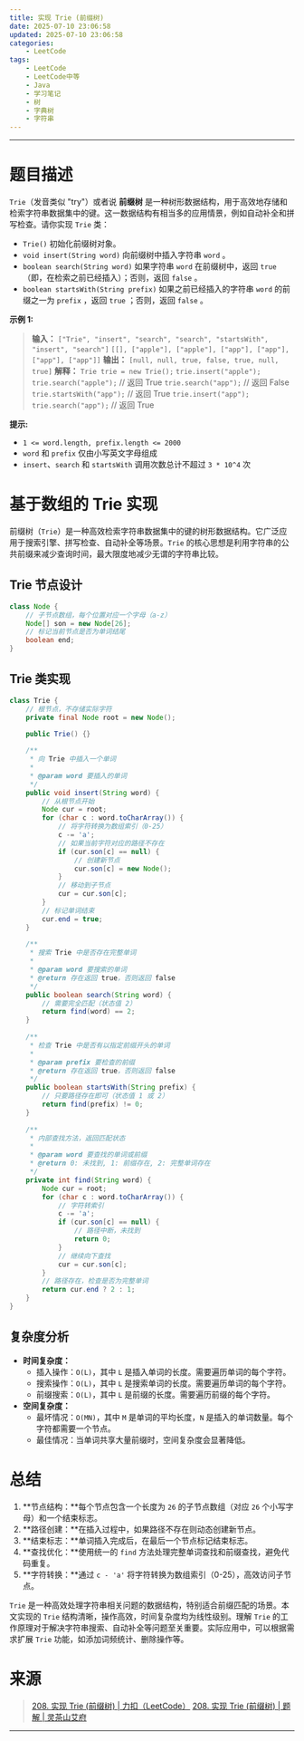 ```yaml
---
title: 实现 Trie (前缀树)
date: 2025-07-10 23:06:58
updated: 2025-07-10 23:06:58
categories:
    - LeetCode
tags:
    - LeetCode
    - LeetCode中等
    - Java
    - 学习笔记
    - 树
    - 字典树
    - 字符串
---
```

---

# 题目描述

`Trie`（发音类似 "try"）或者说 **前缀树** 是一种树形数据结构，用于高效地存储和检索字符串数据集中的键。这一数据结构有相当多的应用情景，例如自动补全和拼写检查。请你实现 `Trie` 类：

* `Trie()` 初始化前缀树对象。
* `void insert(String word)` 向前缀树中插入字符串 `word` 。
* `boolean search(String word)` 如果字符串 `word` 在前缀树中，返回 `true`（即，在检索之前已经插入）；否则，返回 `false` 。
* `boolean startsWith(String prefix)` 如果之前已经插入的字符串 `word` 的前缀之一为 `prefix` ，返回 `true` ；否则，返回 `false` 。

**示例 1:**
> **输入：**
> `["Trie", "insert", "search", "search", "startsWith", "insert", "search"]`
> `[[], ["apple"], ["apple"], ["app"], ["app"], ["app"], ["app"]]`
> **输出：**
> `[null, null, true, false, true, null, true]`
> **解释：**
> `Trie trie = new Trie();`
> `trie.insert("apple");`
> `trie.search("apple");`   // 返回 True
> `trie.search("app");`     // 返回 False
> `trie.startsWith("app");` // 返回 True
> `trie.insert("app");`
> `trie.search("app");`     // 返回 True

**提示:**
* `1 <= word.length, prefix.length <= 2000`
* `word` 和 `prefix` 仅由小写英文字母组成
* `insert`、`search` 和 `startsWith` 调用次数总计不超过 `3 * 10^4` 次

<!-- more -->

# 基于数组的 Trie 实现

前缀树（`Trie`）是一种高效检索字符串数据集中的键的树形数据结构。它广泛应用于搜索引擎、拼写检查、自动补全等场景。`Trie` 的核心思想是利用字符串的公共前缀来减少查询时间，最大限度地减少无谓的字符串比较。

## Trie 节点设计

```java
class Node {
    // 子节点数组，每个位置对应一个字母（a-z）
    Node[] son = new Node[26];
    // 标记当前节点是否为单词结尾
    boolean end;
}
```

## Trie 类实现

```java
class Trie {
    // 根节点，不存储实际字符
    private final Node root = new Node();

    public Trie() {}
    
    /**
     * 向 Trie 中插入一个单词
     * 
     * @param word 要插入的单词
     */
    public void insert(String word) {
        // 从根节点开始
        Node cur = root;
        for (char c : word.toCharArray()) {
            // 将字符转换为数组索引（0-25）
            c -= 'a';
            // 如果当前字符对应的路径不存在
            if (cur.son[c] == null) {
                // 创建新节点
                cur.son[c] = new Node();
            }
            // 移动到子节点
            cur = cur.son[c];
        }
        // 标记单词结束
        cur.end = true;
    }
    
    /**
     * 搜索 Trie 中是否存在完整单词
     * 
     * @param word 要搜索的单词
     * @return 存在返回 true，否则返回 false
     */
    public boolean search(String word) {
        // 需要完全匹配（状态值 2）
        return find(word) == 2;
    }
    
    /**
     * 检查 Trie 中是否有以指定前缀开头的单词
     * 
     * @param prefix 要检查的前缀
     * @return 存在返回 true，否则返回 false
     */
    public boolean startsWith(String prefix) {
        // 只要路径存在即可（状态值 1 或 2）
        return find(prefix) != 0;
    }
    
    /**
     * 内部查找方法，返回匹配状态
     * 
     * @param word 要查找的单词或前缀
     * @return 0: 未找到, 1: 前缀存在, 2: 完整单词存在
     */
    private int find(String word) {
        Node cur = root;
        for (char c : word.toCharArray()) {
            // 字符转索引
            c -= 'a';
            if (cur.son[c] == null) {
                // 路径中断，未找到
                return 0;
            }
            // 继续向下查找
            cur = cur.son[c];
        }
        // 路径存在，检查是否为完整单词
        return cur.end ? 2 : 1;
    }
}
```

## 复杂度分析

* **时间复杂度：**
    * 插入操作：`O(L)`，其中 `L` 是插入单词的长度。需要遍历单词的每个字符。
    * 搜索操作：`O(L)`，其中 `L` 是搜索单词的长度。需要遍历单词的每个字符。
    * 前缀搜索：`O(L)`，其中 `L` 是前缀的长度。需要遍历前缀的每个字符。
* **空间复杂度：**
    * 最坏情况：`O(MN)`，其中 `M` 是单词的平均长度，`N` 是插入的单词数量。每个字符都需要一个节点。
    * 最佳情况：当单词共享大量前缀时，空间复杂度会显著降低。

# 总结

1. **节点结构：**每个节点包含一个长度为 `26` 的子节点数组（对应 `26` 个小写字母）和一个结束标志。
2. **路径创建：**在插入过程中，如果路径不存在则动态创建新节点。
3. **结束标志：**单词插入完成后，在最后一个节点标记结束标志。
4. **查找优化：**使用统一的 `find` 方法处理完整单词查找和前缀查找，避免代码重复。
5. **字符转换：**通过 `c - 'a'` 将字符转换为数组索引（0-25），高效访问子节点。

`Trie` 是一种高效处理字符串相关问题的数据结构，特别适合前缀匹配的场景。本文实现的 `Trie` 结构清晰，操作高效，时间复杂度均为线性级别。理解 `Trie` 的工作原理对于解决字符串搜索、自动补全等问题至关重要。实际应用中，可以根据需求扩展 `Trie` 功能，如添加词频统计、删除操作等。

# 来源

> [208. 实现 Trie (前缀树) | 力扣（LeetCode）][1]
> [208. 实现 Trie (前缀树) | 题解 | 灵茶山艾府][2]

---

[1]: https://leetcode.cn/problems/implement-trie-prefix-tree/description/ "208. 实现 Trie (前缀树) | 力扣（LeetCode）"
[2]: https://leetcode.cn/problems/implement-trie-prefix-tree/solutions/2993894/cong-er-cha-shu-dao-er-shi-liu-cha-shu-p-xsj4/ "208. 实现 Trie (前缀树) | 题解 | 灵茶山艾府"
